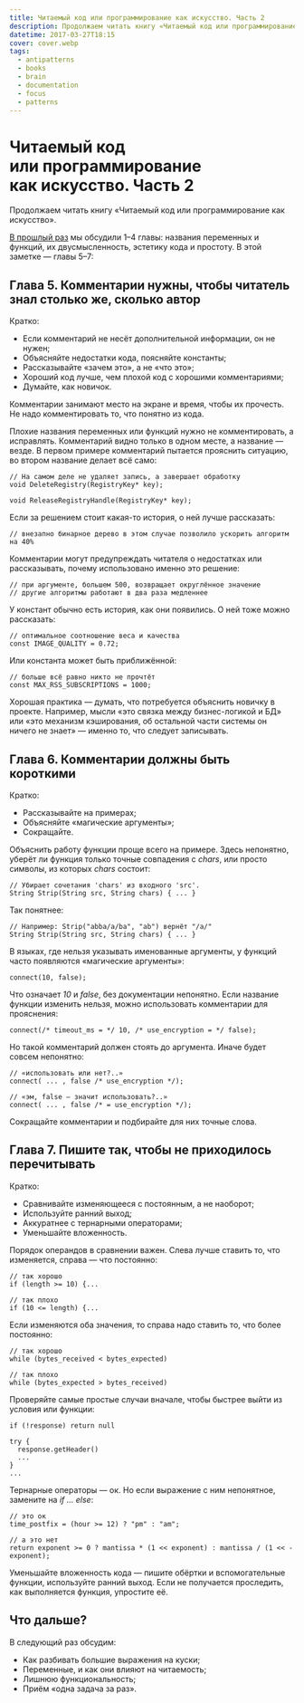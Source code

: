 ```yaml
---
title: Читаемый код или программирование как искусство. Часть 2
description: Продолжаем читать книгу «Читаемый код или программирование как искусство».
datetime: 2017-03-27T18:15
cover: cover.webp
tags:
  - antipatterns
  - books
  - brain
  - documentation
  - focus
  - patterns
---
```


# Читаемый код или программирование как искусство. Часть 2

Продолжаем читать книгу «Читаемый код или программирование как искусство».

[В прошлый раз](/blog/the-art-of-readable-code) мы обсудили 1–4 главы: названия переменных и функций, их двусмысленность, эстетику кода и простоту. В этой заметке — главы 5–7:

## Глава 5. Комментарии нужны, чтобы читатель знал столько же, сколько автор

Кратко:

- Если комментарий не несёт дополнительной информации, он не нужен;
- Объясняйте недостатки кода, поясняйте константы;
- Рассказывайте «зачем это», а не «что это»;
- Хороший код лучше, чем плохой код с хорошими комментариями;
- Думайте, как новичок.

Комментарии занимают место на экране и время, чтобы их прочесть. Не надо комментировать то, что понятно из кода.

Плохие названия переменных или функций нужно не комментировать, а исправлять. Комментарий видно только в одном месте, а название — везде. В первом примере комментарий пытается прояснить ситуацию, во втором название делает всё само:

```
// На самом деле не удаляет запись, а завершает обработку
void DeleteRegistry(RegistryKey* key);

void ReleaseRegistryHandle(RegistryKey* key);
```

Если за решением стоит какая-то история, о ней лучше рассказать:

```
// внезапно бинарное дерево в этом случае позволило ускорить алгоритм на 40%
```

Комментарии могут предупреждать читателя о недостатках или рассказывать, почему использовано именно это решение:

```
// при аргументе, большем 500, возвращает округлённое значение
// другие алгоритмы работают в два раза медленнее
```

У констант обычно есть история, как они появились. О ней тоже можно рассказать:

```
// оптимальное соотношение веса и качества
const IMAGE_QUALITY = 0.72;
```

Или константа может быть приближённой:

```
// больше всё равно никто не прочтёт
const MAX_RSS_SUBSCRIPTIONS = 1000;
```

Хорошая практика — думать, что потребуется объяснить новичку в проекте. Например, мысли «это связка между бизнес-логикой и БД» или «это механизм кэширования, об остальной части системы он ничего не знает» — именно то, что следует записывать.

## Глава 6. Комментарии должны быть короткими

Кратко:

- Рассказывайте на примерах;
- Объясняйте «магические аргументы»;
- Сокращайте.

Объяснить работу функции проще всего на примере. Здесь непонятно, уберёт ли функция только точные совпадения с _chars_, или просто символы, из которых _chars_ состоит:

```
// Убирает сочетания 'chars' из входного 'src'.
String Strip(String src, String chars) { ... }
```

Так понятнее:

```
// Например: Strip("abba/a/ba", "ab") вернёт "/a/"
String Strip(String src, String chars) { ... }
```

В языках, где нельзя указывать именованные аргументы, у функций часто появляются «магические аргументы»:

```
connect(10, false);
```

Что означает _10_ и _false_, без документации непонятно. Если название функции изменить нельзя, можно использовать комментарии для прояснения:

```
connect(/* timeout_ms = */ 10, /* use_encryption = */ false);
```

Но такой комментарий должен стоять до аргумента. Иначе будет совсем непонятно:

```
// «использовать или нет?..»
connect( ... , false /* use_encryption */);

// «эм, false — значит использовать?..»
connect( ... , false /* = use_encryption */);
```

Сокращайте комментарии и подбирайте для них точные слова.

## Глава 7. Пишите так, чтобы не приходилось перечитывать

Кратко:

- Сравнивайте изменяющееся с постоянным, а не наоборот;
- Используйте ранний выход;
- Аккуратнее с тернарными операторами;
- Уменьшайте вложенность.

Порядок операндов в сравнении важен. Слева лучше ставить то, что изменяется, справа — что постоянно:

```
// так хорошо
if (length >= 10) {...

// так плохо
if (10 <= length) {...
```

Если изменяются оба значения, то справа надо ставить то, что более постоянно:

```
// так хорошо
while (bytes_received < bytes_expected)

// так плохо
while (bytes_expected > bytes_received)
```

Проверяйте самые простые случаи вначале, чтобы быстрее выйти из условия или функции:

```
if (!response) return null

try {
  response.getHeader()
  ...
}
...
```

Тернарные операторы — ок. Но если выражение с ним непонятное, замените на _if ... else_:

```
// это ок
time_postfix = (hour >= 12) ? "pm" : "am";

// а это нет
return exponent >= 0 ? mantissa * (1 << exponent) : mantissa / (1 << -exponent);
```

Уменьшайте вложенность кода — пишите обёртки и вспомогательные функции, используйте ранний выход. Если не получается проследить, как выполняется функция, упростите её.

## Что дальше?

В следующий раз обсудим:

- Как разбивать большие выражения на куски;
- Переменные, и как они влияют на читаемость;
- Лишнюю функциональность;
- Приём «одна задача за раз».
